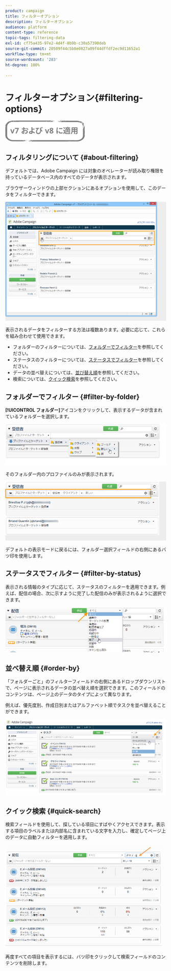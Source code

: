 ```yaml
---
product: campaign
title: フィルターオプション
description: フィルターオプション
audience: platform
content-type: reference
topic-tags: filtering-data
exl-id: cf75a435-97e2-4d4f-8b9b-c30a57390deb
source-git-commit: 20509f44c5b8e0827a09f44dffdf2ec9d11652a1
workflow-type: tm+mt
source-wordcount: '283'
ht-degree: 100%

---
```


# フィルターオプション{#filtering-options}

![](../../assets/common.svg)

## フィルタリングについて {#about-filtering}

デフォルトでは、Adobe Campaign には対象のオペレーターが読み取り権限を持っているデータベース内のすべてのデータが表示されます。

ブラウザーウィンドウの上部セクションにあるオプションを使用して、このデータをフィルターできます。

![](assets/filter_web_zone.png)

表示されるデータをフィルターする方法は複数あります。必要に応じて、これらを組み合わせて使用できます。

* フォルダーのフィルターについては、[フォルダーでフィルター](#filter-by-folder)を参照してください。
* ステータスのフィルターについては、[ステータスでフィルター](#filter-by-status)を参照してください。
* データの並べ替えについては、[並び替え順](#order-by)を参照してください。
* 検索については、[クイック検索](#quick-search)を参照してください。

## フォルダーでフィルター {#filter-by-folder}

**[!UICONTROL フォルダー]**&#x200B;アイコンをクリックして、表示するデータが含まれているフォルダーを選択します。

![](assets/filter_web_select_folder.png)

そのフォルダー内のプロファイルのみが表示されます。

![](assets/filter_web_folder_display.png)

デフォルトの表示モードに戻るには、フォルダー選択フィールドの右側にあるバツ印を使用します。

## ステータスでフィルター {#filter-by-status}

表示される情報のタイプに応じて、ステータスのフィルターを適用できます。例えば、配信の場合、次に示すように完了した配信のみが表示されるように選択できます。

![](assets/d_ncs_user_interface_filter_delivery.png)

## 並べ替え順 {#order-by}

「フォルダーごと」のフィルターフィールドの右側にあるドロップダウンリストで、ページに表示されるデータの並べ替え順を選択できます。このフィールドのコンテンツは、ページ上のデータのタイプによって異なります。

例えば、優先度別、作成日別またはアルファベット順でタスクを並べ替えることができます。


![](assets/order_data_sample.png)

## クイック検索 {#quick-search}

検索フィールドを使用して、探している項目にすばやくアクセスできます。表示する項目のラベルまたは内部名に含まれている文字を入力し、確定してページ上のデータに自動フィルターを適用します。

![](assets/d_ncs_user_interface_filter_search.png)

再度すべての項目を表示するには、バツ印をクリックして検索フィールドのコンテンツを削除します。
